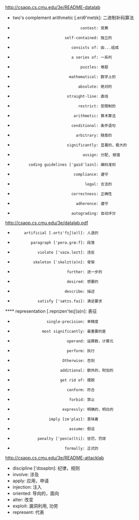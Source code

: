 http://csapp.cs.cmu.edu/3e/README-datalab
  * two's complement arithmetic [.erɪθ'metɪk]: 二进制补码算法
  *                                   contest: 竞赛
  *                            self-contained: 独立的
  *                               consists of: 由...组成
  *                               a series of: 一系列
  *                                   puzzles: 难题
  *                              mathematical: 数学上的
  *                                  absolute: 绝对的
  *                             straight-line: 直线
  *                                  restrict: 受限制的
  *                                arithmetic: 算术算法
  *                               conditional: 条件语句
  *                                 arbitrary: 随意的
  *                             significantly: 显著的，极大的
  *                                    assign: 分配, 赋值
  *            coding guidelines [ˈɡaɪdˈlaɪn]: 编码准则
  *                                compliance: 遵守
  *                                     legal: 合法的
  *                               correctness: 正确性
  *                                 adherence: 遵守
  *                               autograding: 自动评分 

http://csapp.cs.cmu.edu/3e/datalab.pdf
  *          artificial [.ɑrtɪ'fɪʃ(ə)l]: 人造的
  *             paragraph ['perə.ɡræːf]: 段落
  *                violate ['vaɪə.leɪt]: 违反
  *              skeleton [ˈskelɪt(ə)n]: 骨架
  *                             further: 进一步的
  *                             desired: 想要的
  *                            describe: 描述
  *                satisfy ['sætɪs.faɪ]: 满足要求
  **** representation [.reprɪzen'teɪʃ(ə)n]: 表征
  *                    single-precision: 单精度
  *                  most significantly: 最重要的是
  *                             operand: 运算数，计算元
  *                             perform: 执行
  *                           Otherwise: 否则
  *                          additional: 额外的，附加的
  *                          get rid of: 摆脱
  *                             conform: 符合
  *                              forbid: 禁止
  *                           expressly: 明确的，明白的
  *                     imply [ɪm'plaɪ]: 意味着
  *                              assume: 假设
  *                penalty ['pen(ə)lti]: 惩罚，罚球
  *                            formally: 正式的

http://csapp.cs.cmu.edu/3e/README-attacklab
  * discipline ['dɪsəplɪn]: 纪律，规则
  * involve: 涉及
  * apply: 应用，申请
  * injection: 注入
  * oriented: 导向的，面向
  * alter: 改变
  * exploit: 漏洞利用, 功劳
  * represent: 代表
